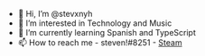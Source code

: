 - 👋 Hi, I’m @stevxnyh
- 👀 I’m interested in Technology and Music
- 🌱 I’m currently learning Spanish and TypeScript
- 📫 How to reach me - steven!#8251 - [Steam](https://steamcommunity.com/id/duaalipaaa#)

